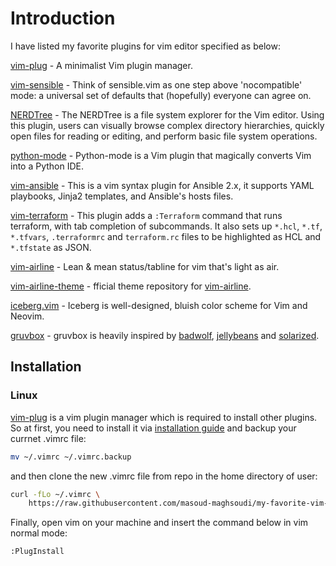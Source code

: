 # Introduction

I have listed my favorite plugins for vim editor specified as below:

[vim-plug](https://github.com/junegunn/vim-plug) - A minimalist Vim plugin manager.

[vim-sensible](https://github.com/tpope/vim-sensible) - Think of sensible.vim as one step above 'nocompatible' mode: a universal set of defaults that (hopefully) everyone can agree on.

[NERDTree](https://github.com/scrooloose/nerdtree/) - The NERDTree is a file system explorer for the Vim editor. Using this plugin, users can visually browse complex directory hierarchies, quickly open files for reading or editing, and perform basic file system operations.

[python-mode](https://github.com/python-mode/python-mode) - Python-mode is a Vim plugin that magically converts Vim into a Python IDE.

[vim-ansible](https://github.com/pearofducks/ansible-vim) - This is a vim syntax plugin for Ansible 2.x, it supports YAML playbooks, Jinja2 templates, and Ansible's hosts files.

[vim-terraform](https://github.com/hashivim/vim-terraform) - This plugin adds a `:Terraform` command that runs terraform, with tab completion
of subcommands.
It also sets up `*.hcl`, `*.tf`, `*.tfvars`, `.terraformrc` and `terraform.rc`
files to be highlighted as HCL and `*.tfstate` as JSON.

[vim-airline](https://github.com/vim-airline/vim-airline) - Lean & mean status/tabline for vim that's light as air.

[vim-airline-theme](https://github.com/vim-airline/vim-airline-themes) - fficial theme repository for [vim-airline](https://github.com/vim-airline/vim-airline).

[iceberg.vim](https://github.com/cocopon/iceberg.vim) - Iceberg is well-designed, bluish color scheme for Vim and Neovim.

[gruvbox](https://github.com/morhetz/gruvbox) - gruvbox is heavily inspired by [badwolf](https://github.com/sjl/badwolf), [jellybeans](https://github.com/nanotech/jellybeans.vim) and [solarized](https://github.com/altercation/solarized).

## Installation

### Linux

[vim-plug](https://github.com/junegunn/vim-plug) is a vim plugin manager which is required to install other plugins. So at first, you need to install it via [installation guide](https://github.com/junegunn/vim-plug#installation) and backup your currnet .vimrc file:

```sh
mv ~/.vimrc ~/.vimrc.backup
```

and then clone the new .vimrc file from repo in the home directory of user:

```sh
curl -fLo ~/.vimrc \
    https://raw.githubusercontent.com/masoud-maghsoudi/my-favorite-vim-plugins/main/.vimrc
```

Finally, open vim on your machine and insert the command below in vim normal mode:

```vim
:PlugInstall
```
